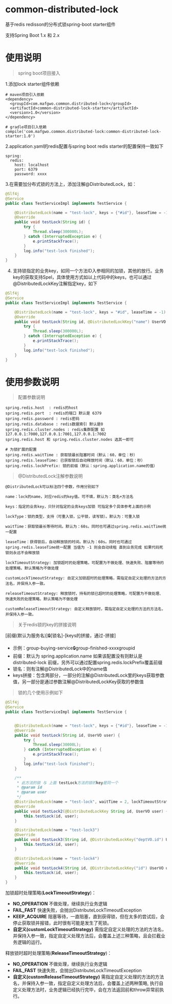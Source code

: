 # common-distributed-lock
基于redis redisson的分布式锁spring-boot starter组件

支持Spring Boot 1.x 和 2.x


# 使用说明

> spring boot项目接入


1.添加lock starter组件依赖
```
# maven项目引入依赖
<dependency>
  <groupId>com.mafgwo.common.distributed-lock</groupId>
  <artifactId>common-distributed-lock-starter</artifactId>
  <version>1.0</version>
</dependency>

# gradle项目引入依赖
compile('com.mafgwo.common.distributed-lock:common-distributed-lock-starter:1.0')
```

2.application.yaml的redis配置与spring boot redis starter的配置保持一致如下
```$yaml
spring:
  redis:
    host: localhost
    port: 6379
    password: xxxx
```


3.在需要加分布式锁的方法上，添加注解@DistributedLock，如：
```java
@Slf4j
@Service
public class TestServiceImpl implements TestService {

    @DistributedLock(name = "test-lock", keys = {"#id"}, leaseTime = -1)
    @Override
    public void testLock(String id) {
        try {
            Thread.sleep(300000L);
        } catch (InterruptedException e) {
            e.printStackTrace();
        }
        log.info("test-lock finished");
    }
}

```

4. 支持锁指定的业务key，如同一个方法ID入参相同的加锁，其他的放行。业务key的获取支持Spel，具体使用方式如以上代码中的keys，也可以通过@DistributedLockKey注解指定key，如下
```java
@Slf4j
@Service
public class TestServiceImpl implements TestService {

    @DistributedLock(name = "test-lock", keys = "#id", leaseTime = -1)
    @Override
    public void testLock(String id, @DistributedLockKey("name") UserVO user) {
        try {
            Thread.sleep(300000L);
        } catch (InterruptedException e) {
            e.printStackTrace();
        }
        log.info("test-lock finished");
    }
}
```

# 使用参数说明

> 配置参数说明

```properties
spring.redis.host  : redis的host
spring.redis.port  : redis的端口 默认是 6379
spring.redis.password : redis密码
spring.redis.database : redis数据索引 默认是0
spring.redis.cluster.nodes : redis集群配置 如 127.0.0.1:7000,127.0.0.1:7001,127.0.0.1:7002
spring.redis.host 和 spring.redis.cluster.nodes 选其一即可

# 为锁扩展的配置
spring.redis.waitTime : 获取锁最长阻塞时间（默认：60，单位：秒）
spring.redis.leaseTime: 已获取锁后自动释放时间（默认：60，单位：秒）
spring.redis.lockPrefix: 锁的前缀（默认：spring.application.name的值）

```
> @DistributedLock注解参数说明
```
@DistributedLock可以标注四个参数，作用分别如下

name：lock的name，对应redis的key值。可不填，默认为：类名+方法名

keys：指定的业务key，只针对指定的业务keys加锁 可指定多个具体参考上面的示例

lockType：锁的类型，支持（可重入锁，公平锁，读写锁）。默认为：可重入锁

waitTime：获取锁最长等待时间。默认为：60s。同时也可通过spring.redis.waitTime统一配置

leaseTime：获得锁后，自动释放锁的时间。默认为：60s。同时也可通过spring.redis.leaseTime统一配置 当值为 -1 则会自动续租 直到业务完成 如果代码死锁则永远不会释放锁

lockTimeoutStrategy: 加锁超时的处理策略，可配置为不做处理、快速失败、阻塞等待的处理策略，默认策略为不做处理

customLockTimeoutStrategy: 自定义加锁超时的处理策略，需指定自定义处理的方法的方法名，并保持入参一致。

releaseTimeoutStrategy: 释放锁时，持有的锁已超时的处理策略，可配置为不做处理、快速失败的处理策略，默认策略为不做处理

customReleaseTimeoutStrategy: 自定义释放锁时，需指定自定义处理的方法的方法名，并保持入参一致。
```

> 关于redis锁的key的拼接说明

\[前缀(默认为服务名)]:lock:[锁名]-[keys的拼接，通过-拼接]

- 示例：group-buying-service:lock:group-finished-xxxxgroupid
- 前缀：默认为  spring.application.name 如果该配置没有则默认是 distributed-lock 前缀，另外可以通过配置spring.redis.lockPrefix覆盖前缀
- 锁名：则有注解@DistributedLock中的name值
- keys拼接：包含两部分，一部分的注解@DistributedLock里的keys获取参数值，另一部分是通过参数注解@DistributedLockKey获取的参数值


> 锁的几个使用示例如下
```java
@Slf4j
@Service
public class TestServiceImpl implements TestService {


    @DistributedLock(name = "test-lock", keys = {"#id"}, leaseTime = -1)
    @Override
    public void testLock(String id, UserVO user) {
        try {
            Thread.sleep(30000L);
        } catch (InterruptedException e) {
            e.printStackTrace();
        }
        log.info("test-lock finished");
    }

    /**
     * 此方法的锁 与 上面 testLock方法的锁的key是同一个
     * @param id
     * @param user
     */
    @DistributedLock(name = "test-lock", waitTime = 2, lockTimeoutStrategy = LockTimeoutStrategy.FAIL_FAST)
    @Override
    public void testLock2(@DistributedLockKey String id, UserVO user) {
        this.testLock(id, user);
    }

    @DistributedLock(name = "test-lock3")
    @Override
    public void testLock3(String id, @DistributedLockKey("deptVO.id") UserVO user) {
        this.testLock(id, user);
    }

    @DistributedLock(name = "test-lock4")
    @Override
    public void testLock4(String id, @DistributedLockKey("id") UserVO user) {
        this.testLock(id, user);
    }
}

```

加锁超时处理策略(**LockTimeoutStrategy**)：
- **NO_OPERATION** 不做处理，继续执行业务逻辑
- **FAIL_FAST** 快速失败，会抛出DistributeLockTimeoutException
- **KEEP_ACQUIRE** 阻塞等待，一直阻塞，直到获得锁，但在太多的尝试后，会停止获取锁并报错，此时很有可能是发生了死锁。
- **自定义(customLockTimeoutStrategy)** 需指定自定义处理的方法的方法名，并保持入参一致，指定自定义处理方法后，会覆盖上述三种策略，且会拦截业务逻辑的运行。

释放锁时超时处理策略(**ReleaseTimeoutStrategy**)：
- **NO_OPERATION** 不做处理，继续执行业务逻辑
- **FAIL_FAST** 快速失败，会抛出DistributeLockTimeoutException
- **自定义(customReleaseTimeoutStrategy)** 需指定自定义处理的方法的方法名，并保持入参一致，指定自定义处理方法后，会覆盖上述两种策略, 执行自定义处理方法时，业务逻辑已经执行完毕，会在方法返回前和throw异常前执行。

